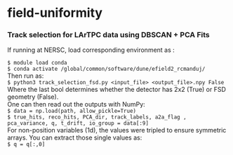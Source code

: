 # field-uniformity
### Track selection for LArTPC data using DBSCAN + PCA Fits
If running at NERSC, load corresponding environment as :  

`$ module load conda  `  
`$ conda activate /global/common/software/dune/efield2_rcmanduj/ `  
Then run as:  
`$ python3 track_selection_fsd.py <input_file> <output_file>.npy False `  
Where the last bool determines whether the detector has 2x2 (True) or FSD geometry (False).
<br>
One can then read out the outputs with NumPy:
<br>
`$ data = np.load(path, allow_pickle=True)`
<br>
`$ true_hits, reco_hits, PCA_dir, track_labels, a2a_flag , pca_variance, q, t_drift, io_group = data[:9]`
<br>
For non-position variables (1d), the values were tripled to ensure symmetric arrays. You can extract those single values as:
<br>
`$ q = q[:,0]`

